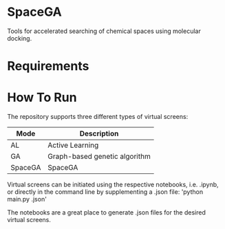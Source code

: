 # SpaceGA
Tools for accelerated searching of chemical spaces using molecular docking.

# Requirements

# How To Run
The repository supports three different types of virtual screens:

| Mode    | Description                   |
|---------|-------------------------------|
| AL      | Active Learning               |
| GA      | Graph-based genetic algorithm |
| SpaceGA | SpaceGA                       |

Virtual screens can be initiated using the respective notebooks, i.e. <Mode>.ipynb, or directly in the command line by supplementing a .json file:
'python main.py <Mode> <path-to-json-file>.json'

The notebooks are a great place to generate .json files for the desired virtual screens.
